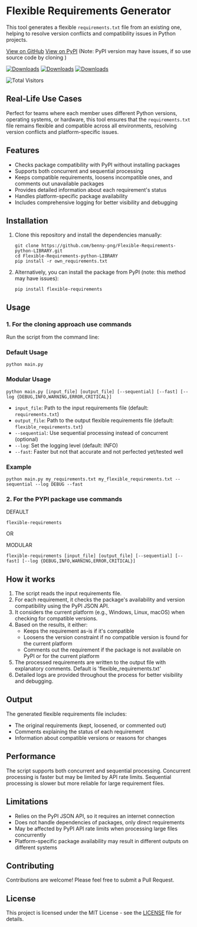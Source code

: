 
# Flexible Requirements Generator

This tool generates a flexible `requirements.txt` file from an existing one, helping to resolve version conflicts and compatibility issues in Python projects.

[View on GitHub](https://github.com/benny-png/Flexible-Requirements-python-LIBRARY)
[View on PyPI](https://pypi.org/project/flexible-requirements) (Note: PyPI version may have issues, if so use source code by cloning )

[![Downloads](https://pepy.tech/badge/flexible-requirements)](https://pepy.tech/project/flexible-requirements)
[![Downloads](https://pepy.tech/badge/flexible-requirements/month)](https://pepy.tech/project/flexible-requirements)
[![Downloads](https://pepy.tech/badge/flexible-requirements/week)](https://pepy.tech/project/flexible-requirements)

![Total Visitors](https://visitor-badge.laobi.icu/badge?page_id=benny-png.Flexible-Requirements-python-LIBRARY)

## Real-Life Use Cases

Perfect for teams where each member uses different Python versions, operating systems, or hardware, this tool ensures that the `requirements.txt` file remains flexible and compatible across all environments, resolving version conflicts and platform-specific issues.

## Features

- Checks package compatibility with PyPI without installing packages
- Supports both concurrent and sequential processing
- Keeps compatible requirements, loosens incompatible ones, and comments out unavailable packages
- Provides detailed information about each requirement's status
- Handles platform-specific package availability
- Includes comprehensive logging for better visibility and debugging

## Installation

1. Clone this repository and install the dependencies manually:
   ```
   git clone https://github.com/benny-png/Flexible-Requirements-python-LIBRARY.git
   cd Flexible-Requirements-python-LIBRARY
   pip install -r own_requirements.txt
   ```

2. Alternatively, you can install the package from PyPI (note: this method may have issues):
   ```
   pip install flexible-requirements
   ```


## Usage

### 1. For the cloning approach use commands

Run the script from the command line:

### Default Usage
```
python main.py
```

### Modular Usage
```
python main.py [input_file] [output_file] [--sequential] [--fast] [--log {DEBUG,INFO,WARNING,ERROR,CRITICAL}]
```
- `input_file`: Path to the input requirements file (default: `requirements.txt`)
- `output_file`: Path to the output flexible requirements file (default: `flexible_requirements.txt`)
- `--sequential`: Use sequential processing instead of concurrent (optional)
- `--log`: Set the logging level (default: INFO)
- `--fast`: Faster but not that accurate and not perfected yet/tested well

### Example
```
python main.py my_requirements.txt my_flexible_requirements.txt --sequential --log DEBUG --fast
```

### 2. For the PYPI package use commands

   DEFAULT
   ```
   flexible-requirements 
   ```
   OR

   MODULAR
   ```
   flexible-requirements [input_file] [output_file] [--sequential] [--fast] [--log {DEBUG,INFO,WARNING,ERROR,CRITICAL}]
   ``` 


## How it works

1. The script reads the input requirements file.
2. For each requirement, it checks the package's availability and version compatibility using the PyPI JSON API.
3. It considers the current platform (e.g., Windows, Linux, macOS) when checking for compatible versions.
4. Based on the results, it either:
   - Keeps the requirement as-is if it's compatible
   - Loosens the version constraint if no compatible version is found for the current platform
   - Comments out the requirement if the package is not available on PyPI or for the current platform
5. The processed requirements are written to the output file with explanatory comments. Default is 'flexible_requirements.txt'
6. Detailed logs are provided throughout the process for better visibility and debugging.

## Output

The generated flexible requirements file includes:
- The original requirements (kept, loosened, or commented out)
- Comments explaining the status of each requirement
- Information about compatible versions or reasons for changes

## Performance

The script supports both concurrent and sequential processing. Concurrent processing is faster but may be limited by API rate limits. Sequential processing is slower but more reliable for large requirement files.

## Limitations

- Relies on the PyPI JSON API, so it requires an internet connection
- Does not handle dependencies of packages, only direct requirements
- May be affected by PyPI API rate limits when processing large files concurrently
- Platform-specific package availability may result in different outputs on different systems

## Contributing

Contributions are welcome! Please feel free to submit a Pull Request.

## License

This project is licensed under the MIT License - see the [LICENSE](LICENSE) file for details.
